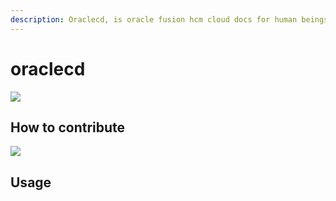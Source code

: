 ```yaml
---
description: Oraclecd, is oracle fusion hcm cloud docs for human beings.
---
```


# oraclecd

![](https://design.oracle.com/asset/images/1secc-bg.png)

## How to contribute

![](.gitbook/assets/img\_5.png)

## Usage
